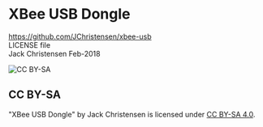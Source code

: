 # XBee USB Dongle
https://github.com/JChristensen/xbee-usb  
LICENSE file  
Jack Christensen Feb-2018

![CC BY-SA](https://mirrors.creativecommons.org/presskit/buttons/88x31/png/by-sa.png)
## CC BY-SA ##
"XBee USB Dongle" by Jack Christensen is licensed under [CC BY-SA 4.0](https://creativecommons.org/licenses/by-sa/4.0/).